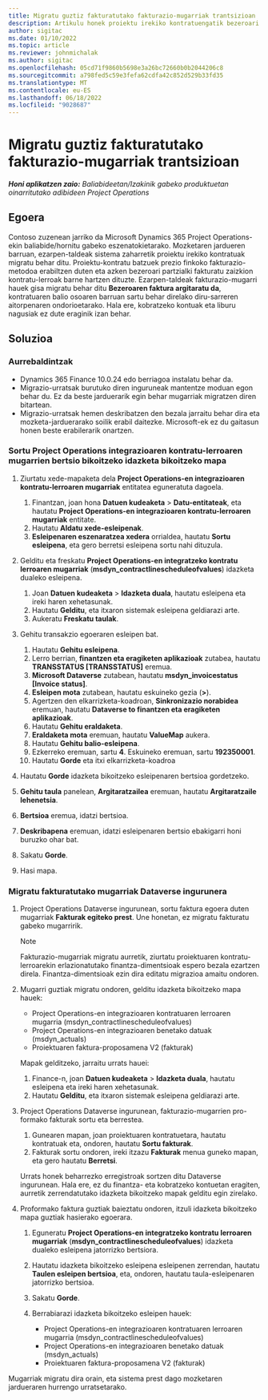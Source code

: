 ```yaml
---
title: Migratu guztiz fakturatutako fakturazio-mugarriak trantsizioan
description: Artikulu honek proiektu irekiko kontratuengatik bezeroari fakturatutako prezio finkoko fakturazio-mugarriak nola migratu azaltzen du abiarazteko data baino lehen.
author: sigitac
ms.date: 01/10/2022
ms.topic: article
ms.reviewer: johnmichalak
ms.author: sigitac
ms.openlocfilehash: 05cd71f9860b5698e3a26bc72660b0b2044206c8
ms.sourcegitcommit: a798fed5c59e3fefa62cdfa42c852d529b33fd35
ms.translationtype: MT
ms.contentlocale: eu-ES
ms.lasthandoff: 06/18/2022
ms.locfileid: "9028687"
---
```

# <a name="migrate-fully-invoiced-billing-milestones-at-cutover"></a>Migratu guztiz fakturatutako fakturazio-mugarriak trantsizioan

_**Honi aplikatzen zaio:** Baliabideetan/Izakinik gabeko produktuetan oinarritutako adibideen Project Operations_

## <a name="scenario"></a>Egoera

Contoso zuzenean jarriko da Microsoft Dynamics 365 Project Operations-ekin baliabide/hornitu gabeko eszenatokietarako. Mozketaren jardueren barruan, ezarpen-taldeak sistema zaharretik proiektu irekiko kontratuak migratu behar ditu. Proiektu-kontratu batzuek prezio finkoko fakturazio-metodoa erabiltzen duten eta azken bezeroari partzialki fakturatu zaizkion kontratu-lerroak barne hartzen dituzte. Ezarpen-taldeak fakturazio-mugarri hauek gisa migratu behar ditu **Bezeroaren faktura argitaratu da**, kontratuaren balio osoaren barruan sartu behar direlako diru-sarreren aitorpenaren ondorioetarako. Hala ere, kobratzeko kontuak eta liburu nagusiak ez dute eraginik izan behar.

## <a name="solution"></a>Soluzioa

### <a name="prerequisites"></a>Aurrebaldintzak

- Dynamics 365 Finance 10.0.24 edo berriagoa instalatu behar da.
- Migrazio-urratsak burutuko diren inguruneak mantentze moduan egon behar du. Ez da beste jarduerarik egin behar mugarriak migratzen diren bitartean.
- Migrazio-urratsak hemen deskribatzen den bezala jarraitu behar dira eta mozketa-jarduerarako soilik erabil daitezke. Microsoft-ek ez du gaitasun honen beste erabilerarik onartzen.

### <a name="create-a-cutover-version-of-the-project-operations-integration-contract-line-milestones-dual-write-map"></a>Sortu Project Operations integrazioaren kontratu-lerroaren mugarrien bertsio bikoitzeko idazketa bikoitzeko mapa 

1. Ziurtatu xede-mapaketa dela **Project Operations-en integrazioaren kontratu-lerroaren mugarriak** entitatea eguneratuta dagoela. 

    1. Finantzan, joan hona **Datuen kudeaketa** \> **Datu-entitateak**, eta hautatu **Project Operations-en integrazioaren kontratu-lerroaren mugarriak** entitate. 
    2. Hautatu **Aldatu xede-esleipenak**. 
    3. **Esleipenaren eszenaratzea xedera** orrialdea, hautatu **Sortu esleipena**, eta gero berretsi esleipena sortu nahi dituzula.

2. Gelditu eta freskatu **Project Operations-en integratzeko kontratu lerroaren mugarriak** (**msdyn\_contractlinescheduleofvalues**) idazketa dualeko esleipena. 

    1. Joan **Datuen kudeaketa** \> **Idazketa duala**, hautatu esleipena eta ireki haren xehetasunak. 
    2. Hautatu **Gelditu**, eta itxaron sistemak esleipena geldiarazi arte. 
    3. Aukeratu **Freskatu taulak**.

3. Gehitu transakzio egoeraren esleipen bat.

    1. Hautatu **Gehitu esleipena**.
    2. Lerro berrian, **finantzen eta eragiketen aplikazioak** zutabea, hautatu **TRANSSTATUS \[TRANSSTATUS\]** eremua.
    3. **Microsoft Dataverse** zutabean, hautatu **msdyn\_invoicestatus \[Invoice status\]**.
    4. **Esleipen mota** zutabean, hautatu eskuineko gezia (**\>**).
    5. Agertzen den elkarrizketa-koadroan, **Sinkronizazio norabidea** eremuan, hautatu **Dataverse to finantzen eta eragiketen aplikazioak**.
    6. Hautatu **Gehitu eraldaketa**.
    7. **Eraldaketa mota** eremuan, hautatu **ValueMap** aukera.
    8. Hautatu **Gehitu balio-esleipena**.
    9. Ezkerreko eremuan, sartu **4**. Eskuineko eremuan, sartu **192350001**. 
    10. Hautatu **Gorde** eta itxi elkarrizketa-koadroa

4. Hautatu **Gorde** idazketa bikoitzeko esleipenaren bertsioa gordetzeko. 
5. **Gehitu taula** panelean, **Argitaratzailea** eremuan, hautatu **Argitaratzaile lehenetsia**.
6. **Bertsioa** eremua, idatzi bertsioa.
7. **Deskribapena** eremuan, idatzi esleipenaren bertsio ebakigarri honi buruzko ohar bat. 
8. Sakatu **Gorde**.
9. Hasi mapa.

### <a name="migrate-invoiced-milestones-to-the-dataverse-environment"></a>Migratu fakturatutako mugarriak Dataverse ingurunera

1. Project Operations Dataverse ingurunean, sortu faktura egoera duten mugarriak **Fakturak egiteko prest**. Une honetan, ez migratu fakturatu gabeko mugarririk.

    > [!NOTE]
    > Fakturazio-mugarriak migratu aurretik, ziurtatu proiektuaren kontratu-lerroarekin erlazionatutako finantza-dimentsioak espero bezala ezartzen direla. Finantza-dimentsioak ezin dira editatu migrazioa amaitu ondoren.

2. Mugarri guztiak migratu ondoren, gelditu idazketa bikoitzeko mapa hauek:

    - Project Operations-en integrazioaren kontratuaren lerroaren mugarria (msdyn\_contractlinescheduleofvalues)
    - Project Operations-en integrazioaren benetako datuak (msdyn\_actuals)
    - Proiektuaren faktura-proposamena V2 (fakturak)

    Mapak gelditzeko, jarraitu urrats hauei:

    1. Finance-n, joan **Datuen kudeaketa** \> **Idazketa duala**, hautatu esleipena eta ireki haren xehetasunak.
    2. Hautatu **Gelditu**, eta itxaron sistemak esleipena geldiarazi arte.

3. Project Operations Dataverse ingurunean, fakturazio-mugarrien pro-formako fakturak sortu eta berrestea. 

    1. Gunearen mapan, joan proiektuaren kontratuetara, hautatu kontratuak eta, ondoren, hautatu **Sortu fakturak**.
    2. Fakturak sortu ondoren, ireki itzazu **Fakturak** menua guneko mapan, eta gero hautatu **Berretsi**.

    Urrats honek beharrezko erregistroak sortzen ditu Dataverse ingurunean. Hala ere, ez du finantza- eta kobratzeko kontuetan eragiten, aurretik zerrendatutako idazketa bikoitzeko mapak gelditu egin zirelako.

4. Proformako faktura guztiak baieztatu ondoren, itzuli idazketa bikoitzeko mapa guztiak hasierako egoerara.

    1. Eguneratu **Project Operations-en integratzeko kontratu lerroaren mugarriak** (**msdyn\_contractlinescheduleofvalues**) idazketa dualeko esleipena jatorrizko bertsiora. 
    2. Hautatu idazketa bikoitzeko esleipena esleipenen zerrendan, hautatu **Taulen esleipen bertsioa**, eta, ondoren, hautatu taula-esleipenaren jatorrizko bertsioa.
    3. Sakatu **Gorde**.
    4. Berrabiarazi idazketa bikoitzeko esleipen hauek:

        - Project Operations-en integrazioaren kontratuaren lerroaren mugarria (msdyn\_contractlinescheduleofvalues)
        - Project Operations-en integrazioaren benetako datuak (msdyn\_actuals)
        - Proiektuaren faktura-proposamena V2 (fakturak)

Mugarriak migratu dira orain, eta sistema prest dago mozketaren jardueraren hurrengo urratsetarako.
